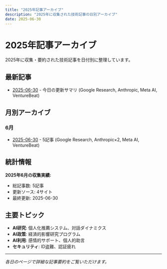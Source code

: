```yaml
---
title: "2025年記事アーカイブ"
description: "2025年に収集された技術記事の日別アーカイブ"
date: 2025-06-30
---
```


# 2025年記事アーカイブ

2025年に収集・要約された技術記事を日付別に整理しています。

## 最新記事

- [2025-06-30](./2025-06-30/) - 今日の更新サマリ (Google Research, Anthropic, Meta AI, VentureBeat)

## 月別アーカイブ

### 6月
- [2025-06-30](./2025-06-30/) - 5記事 (Google Research, Anthropic×2, Meta AI, VentureBeat)

## 統計情報

**2025年6月の収集実績:**
- 総記事数: 5記事
- 更新ソース: 4サイト
- 最終更新: 2025-06-30

## 主要トピック

- **AI研究**: 個人化推薦システム、対話ダイナミクス
- **AI政策**: 経済的影響研究プログラム
- **AI利用**: 感情的サポート、個人的助言
- **セキュリティ**: ID盗難、認証疲れ

---

*各日のページで詳細な記事要約をご覧いただけます。*